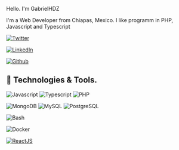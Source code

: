 Hello. I'm GabrielHDZ


I'm a Web Developer from Chiapas, Mexico. I like programm in PHP, Javascript and Typescript

[![Twitter](https://img.shields.io/badge/Twitter-1DA1F2?style=for-the-badge&logo=twitter&logoColor=white&label=)](https://twitter.com/GHdzHdz)



[![LinkedIn](https://img.shields.io/badge/LinkedIn-0077B5?style=for-the-badge&logo=linkedin&logoColor=white)](https://www.linkedin.com/in/gabriel-diaz-1b38801a0)

[![Github](https://img.shields.io/badge/GitHub-100000?style=for-the-badge&logo=github&logoColor=white)](https://github.com/GabrielHDZ)

## 🔧 Technologies & Tools.

![Javascript](https://img.shields.io/badge/Code-JavaScript-informational?style=flat&logo=javascript&logoColor=white&color=FF6666)
![Typescript](https://img.shields.io/badge/Code-Typescript-informational?style=flat&logo=typescript&logoColor=white&color=FF6666)
![PHP](https://img.shields.io/badge/Code-PHP-informational?style=flat&logo=php&logoColor=white&color=FF6666)

![MongoDB](https://img.shields.io/badge/DB-MongoDB-informational?style=flat&logo=mongodb&logoColor=white&color=668AFF)
![MySQL](https://img.shields.io/badge/DB-MySQL-informational?style=flat&logo=mysql&logoColor=white&color=668AFF)
![PostgreSQL](https://img.shields.io/badge/DB-PostgreSQL-informational?style=flat&logo=postgresql&logoColor=white&color=668AFF)

![Bash](https://img.shields.io/badge/Shell-Bash-informational?style=flat&logo=gnu-bash&logoColor=white&color=FFFC66)

![Docker](https://img.shields.io/badge/Tools-Docker-informational?style=flat&logo=docker&logoColor=white&color=FFFC66)

[![ReactJS](https://img.shields.io/badge/Library-ReactJS-informational?style=plastic&logo=react&logoColor=white&color=informational)](https://reactjs.org/)

